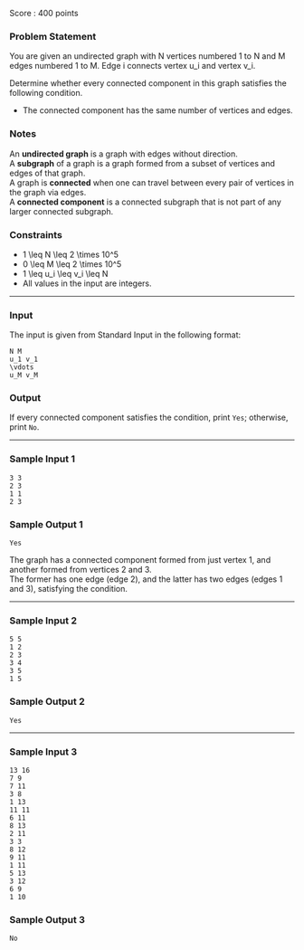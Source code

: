 Score : 400 points

### Problem Statement

You are given an undirected graph with N vertices numbered 1 to N and M edges numbered 1 to M. Edge i connects vertex u\_i and vertex v\_i.

Determine whether every connected component in this graph satisfies the following condition.

* The connected component has the same number of vertices and edges.

### Notes

An **undirected graph** is a graph with edges without direction.  
A **subgraph** of a graph is a graph formed from a subset of vertices and edges of that graph.  
A graph is **connected** when one can travel between every pair of vertices in the graph via edges.  
A **connected component** is a connected subgraph that is not part of any larger connected subgraph.

### Constraints

* 1 \leq N \leq 2 \times 10^5
* 0 \leq M \leq 2 \times 10^5
* 1 \leq u\_i \leq v\_i \leq N
* All values in the input are integers.

---

### Input

The input is given from Standard Input in the following format:

```
N M
u_1 v_1
\vdots
u_M v_M
```

### Output

If every connected component satisfies the condition, print `Yes`; otherwise, print `No`.

---

### Sample Input 1

```
3 3
2 3
1 1
2 3
```

### Sample Output 1

```
Yes
```

The graph has a connected component formed from just vertex 1, and another formed from vertices 2 and 3.  
The former has one edge (edge 2), and the latter has two edges (edges 1 and 3), satisfying the condition.

---

### Sample Input 2

```
5 5
1 2
2 3
3 4
3 5
1 5
```

### Sample Output 2

```
Yes
```

---

### Sample Input 3

```
13 16
7 9
7 11
3 8
1 13
11 11
6 11
8 13
2 11
3 3
8 12
9 11
1 11
5 13
3 12
6 9
1 10
```

### Sample Output 3

```
No
```